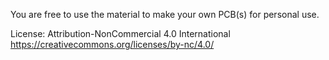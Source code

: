 You are free to use the material to make your own PCB(s) for personal use.

License:
Attribution-NonCommercial 4.0 International
https://creativecommons.org/licenses/by-nc/4.0/
